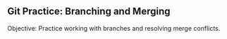 ## Git Practice: Branching and Merging

Objective: Practice working with branches and resolving merge conflicts.
